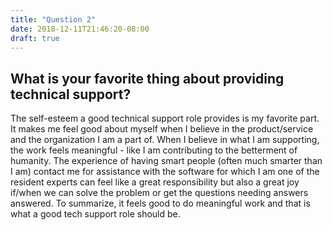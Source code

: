 ```yaml
---
title: "Question 2"
date: 2018-12-11T21:46:20-08:00
draft: true
---
```


## What is your favorite thing about providing technical support?

The self-esteem a good technical support role provides is my favorite part. It makes me feel good about myself when I believe in the product/service and the organization I am a part of. When I believe in what I am supporting, the work feels meaningful - like I am contributing to the betterment of humanity. The experience of having smart people (often much smarter than I am) contact me for assistance with the software for which I am one of the resident experts can feel like a great responsibility but also a great joy if/when we can solve the problem or get the questions needing answers answered. To summarize, it feels good to do meaningful work and that is what a good tech support role should be.
